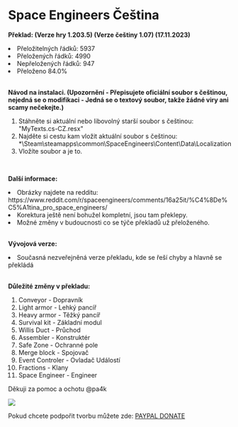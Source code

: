 # Space Engineers Čeština

**Překlad: (Verze hry 1.203.5) (Verze češtiny 1.07) (17.11.2023)**
<li>Přeložitelných řádků: 5937</li>
<li>Přeložených řádků: 4990</li>
<li>Nepřeložených řádků: 947</li>
<li>Přeloženo 84.0%</li>
<br>

**Návod na instalaci. (Upozornění - Přepisujete oficiální soubor s češtinou, nejedná se o modifikaci - Jedná se o textový soubor, takže žádné viry ani scamy nečekejte.)**
1. Stáhněte si aktuální nebo libovolný starší soubor s češtinou: "MyTexts.cs-CZ.resx"
2. Najděte si cestu kam vložit aktuální soubor s češtinou: *\Steam\steamapps\common\SpaceEngineers\Content\Data\Localization
3. Vložíte soubor a je to.
<br>

**Další informace:**
<li>Obrázky najdete na redditu: https://www.reddit.com/r/spaceengineers/comments/16a25it/%C4%8De%C5%A1tina_pro_space_engineers/</li>
<li>Korektura ještě není bohužel kompletní, jsou tam překlepy.</li>
<li>Možné změny v budoucnosti co se týče překladů už přeloženého.</li>
<br>

**Vývojová verze:**
<li>Současná nezveřejněná verze překladu, kde se řeší chyby a hlavně se překládá</li>
<br>

**Důležité změny v překladu:**
1. Conveyor - Dopravník
2. Light armor - Lehký pancíř
3. Heavy armor - Těžký pancíř
4. Survival kit - Základní modul
5. Willis Duct - Průchod
6. Assembler - Konstruktér
7. Safe Zone - Ochranné pole
8. Merge block - Spojovač
9. Event Controler - Ovladač Událostí
10. Fractions - Klany
11. Space Engineer - Engineer

Děkuji za pomoc a ochotu @pa4k

![](https://www.givingloop.org/blog/wp-content/uploads/2019/03/image-12.png)

Pokud chcete podpořit tvorbu můžete zde: [PAYPAL DONATE](https://www.paypal.com/donate/?hosted_button_id=PLFUUKBL3D3P6)


